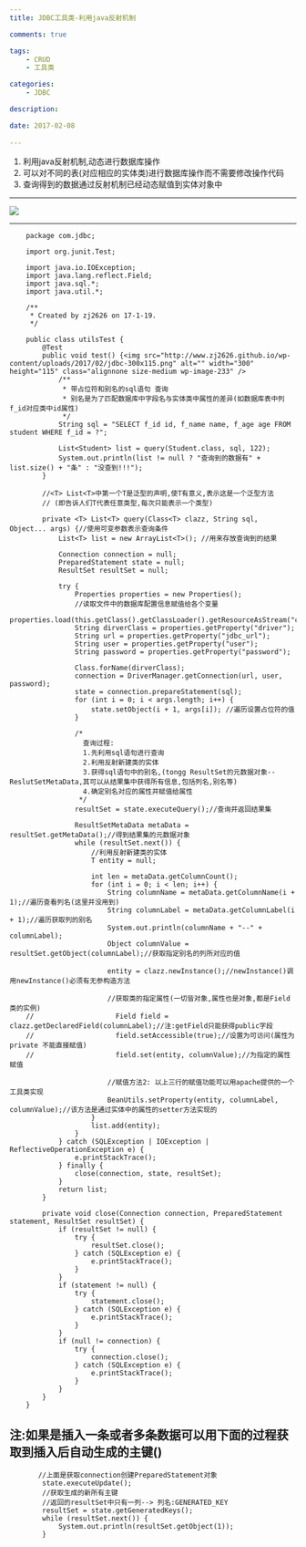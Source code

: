 ```yaml
---
title: JDBC工具类-利用java反射机制

comments: true    

tags: 
    - CRUD
    - 工具类

categories: 
    - JDBC

description: 

date: 2017-02-08
   
---
```


1. 利用java反射机制,动态进行数据库操作
2. 可以对不同的表(对应相应的实体类)进行数据库操作而不需要修改操作代码
3. 查询得到的数据通过反射机制已经动态赋值到实体对象中

----


![](http://www.zj2626.github.io/wp-content/uploads/2017/02/jdbc.png)



---

        package com.jdbc;
        
        import org.junit.Test;
        
        import java.io.IOException;
        import java.lang.reflect.Field;
        import java.sql.*;
        import java.util.*;
        
        /**
         * Created by zj2626 on 17-1-19.
         */
        
        public class utilsTest {
            @Test
            public void test() {<img src="http://www.zj2626.github.io/wp-content/uploads/2017/02/jdbc-300x115.png" alt="" width="300" height="115" class="alignnone size-medium wp-image-233" />
                /**
                 * 带占位符和别名的sql语句 查询
                 * 别名是为了匹配数据库中字段名与实体类中属性的差异(如数据库表中列f_id对应类中id属性)
                 */
                String sql = "SELECT f_id id, f_name name, f_age age FROM student WHERE f_id = ?";
        
                List<Student> list = query(Student.class, sql, 122);
                System.out.println(list != null ? "查询到的数据有" + list.size() + "条" : "没查到!!!");
            }
        
            //<T> List<T>中第一个T是泛型的声明,使T有意义,表示这是一个泛型方法
            // (即告诉人们T代表任意类型,每次只能表示一个类型)
        
            private <T> List<T> query(Class<T> clazz, String sql, Object... args) {//使用可变参数表示查询条件
                List<T> list = new ArrayList<T>(); //用来存放查询到的结果
        
                Connection connection = null;
                PreparedStatement state = null;
                ResultSet resultSet = null;
        
                try {
                    Properties properties = new Properties();
                    //读取文件中的数据库配置信息赋值给各个变量
                    properties.load(this.getClass().getClassLoader().getResourceAsStream("com/jdbc/jdbc.properties"));
                    String dirverClass = properties.getProperty("driver");
                    String url = properties.getProperty("jdbc_url");
                    String user = properties.getProperty("user");
                    String password = properties.getProperty("password");
        
                    Class.forName(dirverClass);
                    connection = DriverManager.getConnection(url, user, password);
                    state = connection.prepareStatement(sql);
                    for (int i = 0; i < args.length; i++) {
                        state.setObject(i + 1, args[i]); //遍历设置占位符的值
                    }
        
                    /*
                      查询过程:
                      1.先利用sql语句进行查询
                      2.利用反射新建类的实体
                      3.获得sql语句中的别名,(tongg ResultSet的元数据对象--ReslutSetMetaData,其可以从结果集中获得所有信息,包括列名,别名等)
                      4.确定别名对应的属性并赋值给属性
                     */
                    resultSet = state.executeQuery();//查询并返回结果集
        
                    ResultSetMetaData metaData = resultSet.getMetaData();//得到结果集的元数据对象
                    while (resultSet.next()) {
                        //利用反射新建类的实体
                        T entity = null;
        
                        int len = metaData.getColumnCount();
                        for (int i = 0; i < len; i++) {
                            String columnName = metaData.getColumnName(i + 1);//遍历查看列名(这里并没用到)
                            String columnLabel = metaData.getColumnLabel(i + 1);//遍历获取列的别名
                            System.out.println(columnName + "--" + columnLabel);
                            Object columnValue = resultSet.getObject(columnLabel);//获取指定别名的列所对应的值
        
                            entity = clazz.newInstance();//newInstance()调用newInstance()必须有无参构造方法
        
                            //获取类的指定属性(一切皆对象,属性也是对象,都是Field类的实例)
        //                    Field field = clazz.getDeclaredField(columnLabel);//注:getField只能获得public字段
        //                    field.setAccessible(true);//设置为可访问(属性为private 不能直接赋值)
        //                    field.set(entity, columnValue);//为指定的属性赋值
        
                            //赋值方法2: 以上三行的赋值功能可以用apache提供的一个工具类实现
                            BeanUtils.setProperty(entity, columnLabel, columnValue);//该方法是通过实体中的属性的setter方法实现的
                        }
                        list.add(entity);
                    }
                } catch (SQLException | IOException | ReflectiveOperationException e) {
                    e.printStackTrace();
                } finally {
                    close(connection, state, resultSet);
                }
                return list;
            }
        
            private void close(Connection connection, PreparedStatement statement, ResultSet resultSet) {
                if (resultSet != null) {
                    try {
                        resultSet.close();
                    } catch (SQLException e) {
                        e.printStackTrace();
                    }
                }
                if (statement != null) {
                    try {
                        statement.close();
                    } catch (SQLException e) {
                        e.printStackTrace();
                    }
                }
                if (null != connection) {
                    try {
                        connection.close();
                    } catch (SQLException e) {
                        e.printStackTrace();
                    }
                }
            }
        }
        
        
## 注:如果是插入一条或者多条数据可以用下面的过程获取到插入后自动生成的主键()


		   //上面是获取connection创建PreparedStatement对象
		    state.executeUpdate();		
            //获取生成的新所有主键
			//返回的resultSet中只有一列--> 列名:GENERATED_KEY
            resultSet = state.getGeneratedKeys();
            while (resultSet.next()) {
                System.out.println(resultSet.getObject(1));
            }